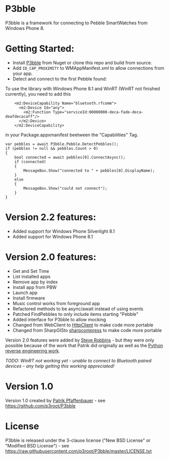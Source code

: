P3bble
======

P3bble is a framework for connecting to Pebble SmartWatches from Windows Phone 8.


Getting Started:
================

* Install [P3bble](https://www.nuget.org/packages/P3bble) from Nuget or clone this repo and build from source.
* Add `ID_CAP_PROXIMITY` to WMAppManifest.xml to allow connections from your app.
* Detect and connect to the first Pebble found: 

To use the library with Windows Phone 8.1 and WinRT (WinRT not finished currently), you need to add this 

```
    <m2:DeviceCapability Name="bluetooth.rfcomm">
      <m2:Device Id="any">
        <m2:Function Type="serviceId:00000000-deca-fade-deca-deafdecacaff"/>
      </m2:Device>
    </m2:DeviceCapability>
```
in your Package.appxmanifest beetween the "Capabilities" Tag.

```
var pebbles = await P3bble.Pebble.DetectPebbles();
if (pebbles != null && pebbles.Count > 0)
{
    bool connected = await pebbles[0].ConnectAsync();
    if (connected)
    {
        MessageBox.Show("connected to " + pebbles[0].DisplayName);
    }
    else
    {
        MessageBox.Show("could not connect");
    }
}
```
Version 2.2 features:
=====================
* Added support for Windows Phone Silverlight 8.1
* Added support for Windows Phone 8.1



Version 2.0 features:
=====================

* Get and Set Time
* List installed apps
* Remove app by index
* Install app from PBW
* Launch app
* Install firmware
* Music control works from foreground app
* Refactored methods to be async/await instead of using events
* Patched FindPebbles to only include items starting "Pebble"
* Added interface for P3bble to allow mocking
* Changed from WebClient to [HttpClient](https://www.nuget.org/packages/Microsoft.Net.Http) to make code more portable
* Changed from SharpGISto [sharpcompress](https://www.nuget.org/packages/sharpcompress/) to make code more portable

Version 2.0 features were added by [Steve Robbins](https://twitter.com/sr_gb) - but they were only possible because of the work that Patrik did originally as well as the [Python reverse engineering work](https://github.com/Hexxeh/libpebble).

*TODO: WinRT not working yet - unable to connect to Bluetooth paired devices - any help getting this working appreciated!* 

Version 1.0
===========
Version 1.0 created by [Patrik Pfaffenbauer](https://twitter.com/p3root) - see <https://github.com/p3root/P3bble>


License
=======

P3bble is released under the 3-clause license ("New BSD License" or "Modified BSD License") - see https://raw.githubusercontent.com/p3root/P3bble/master/LICENSE.txt

